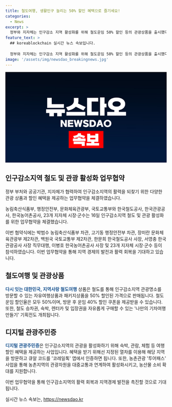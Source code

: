```yaml
---
title: 철도여행, 생활인구 늘리는 50% 할인 혜택으로 즐기세요!
categories:
  - News
excerpt: >
  정부와 지자체는 인구감소 지역 활성화를 위해 철도운임 50% 할인 등의 관광상품을 출시했다. 농림축산식품부, 행정안전부, 문화체육관광부, 국토교통부 등과 지자체가 업무협약을 체결했으며, 철도를 이용한 관광상품 개발과 할인 쿠폰 발급 등으로 지역 경제를 활성화할 예정이다. 또한, 디지털 관광주민증 이용 혜택을 강화하여 지역을 활성화하고, 농촌관광 투어패스 사업으로 농촌 방문객 유치를 확대할 계획이다.
feature_text: >
  ## koreablockchain 실시간 뉴스 속보입니다.

  정부와 지자체는 인구감소 지역 활성화를 위해 철도운임 50% 할인 등의 관광상품을 출시했다. 농림축산식품부, 행정안전부, 문화체육관광부, 국토교통부 등과 지자체가 업무협약을 체결했으며, 철도를 이용한 관광상품 개발과 할인 쿠폰 발급 등으로 지역 경제를 활성화할 예정이다. 또한, 디지털 관광주민증 이용 혜택을 강화하여 지역을 활성화하고, 농촌관광 투어패스 사업으로 농촌 방문객 유치를 확대할 계획이다.
image: '/assets/img/newsdao_breakingnews.jpg'
---
```


<p><img src="/assets/img/newsdao_breakingnews.jpg" alt="koreablockchain 속보" /></p>

<h2 data-ke-size="size26">인구감소지역 철도 및 관광 활성화 업무협약</h2>

<p>정부 부처와 공공기관, 지자체가 협력하여 인구감소지역의 활력을 되찾기 위한 다양한 관광 상품과 할인 혜택을 제공하는 업무협약을 체결하였습니다.</p>

<p data-ke-size="size16">농림축산식품부, 행정안전부, 문화체육관광부, 국토교통부와 한국철도공사, 한국관광공사, 한국농어촌공사, 23개 지자체 시장·군수는 16일 인구감소지역 철도 및 관광 활성화를 위한 업무협약을 체결했습니다. </p>

<p>이번 협약식에는 박범수 농림축산식품부 차관, 고기동 행정안전부 차관, 장미란 문화체육관광부 제2차관, 백원국 국토교통부 제2차관, 한문희 한국철도공사 사장, 서영충 한국관광공사 사장 직무대행, 이병호 한국농어촌공사 사장 및 23개 지자체 시장·군수 등이 참석하였습니다. 이번 업무협약을 통해 지역 경제의 발전과 활력 회복을 기대하고 있습니다.</p>

<h2 data-ke-size="size26">철도여행 및 관광상품</h2>

<p><b><span style="color: #1a5490;">다시 잇는 대한민국, 지역사랑 철도여행</span></b> 상품은 철도를 통해 인구감소지역 관광명소를 방문할 수 있는 자유여행상품과 패키지상품을 50% 할인된 가격으로 판매됩니다. 철도운임 할인율은 모두 50%이며, 방문 후 운임 40% 할인 쿠폰을 제공받을 수 있습니다. 또한, 철도 승차권, 숙박, 렌터카 및 입장권을 자유롭게 구매할 수 있는 '나만의 기차여행 만들기' 기획전도 개최됩니다.</p>

<h2 data-ke-size="size26">디지털 관광주민증</h2>

<p><b><span style="color: #1a5490;">디지털 관광주민증</span></b>은 인구감소지역의 관광을 활성화하기 위해 숙박, 관람, 체험 등 여행 할인 혜택을 제공하는 사업입니다. 혜택을 받기 위해선 지정된 열차를 이용해 해당 지역을 방문하고 큐알 코드를 '코레일톡' 앱에서 인증하면 됩니다. 또한, 농촌관광 '투어패스' 사업을 통해 농촌지역의 관광자원을 대중교통과 연계하여 활성화시키고, 농산물 소비 확대를 지원합니다.</p>

<p>이번 업무협약을 통해 인구감소지역의 활력 회복과 지역경제 발전을 촉진할 것으로 기대됩니다.</p>
실시간 뉴스 속보는, <a href="https://newsdao.kr" rel="dofollow">https://newsdao.kr</a>


